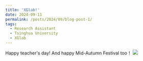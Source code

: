 ```yaml
---
title: 'XGlab!'
date: 2024-09-11
permalink: /posts/2024/09/blog-post-1/
tags:
  - Research Assistant
  - Tsinghua University
  - XGlab
---
```


Happy teacher's day! And happy Mid-Autumn Festival too！
<img src='/images/20240911.png'>  
